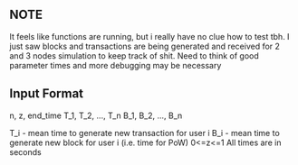 ## NOTE
It feels like functions are running, but i really have no clue how to test tbh. I just saw blocks and transactions are being generated and received for 2 and 3 nodes simulation to keep track of shit.
Need to think of good parameter times and more debugging may be necessary 

## Input Format

n, z, end_time
T_1, T_2, ..., T_n
B_1, B_2, ..., B_n

T_i - mean time to generate new transaction for user i
B_i - mean time to generate new block for user i (i.e. time for PoW)
0<=z<=1
All times are in seconds